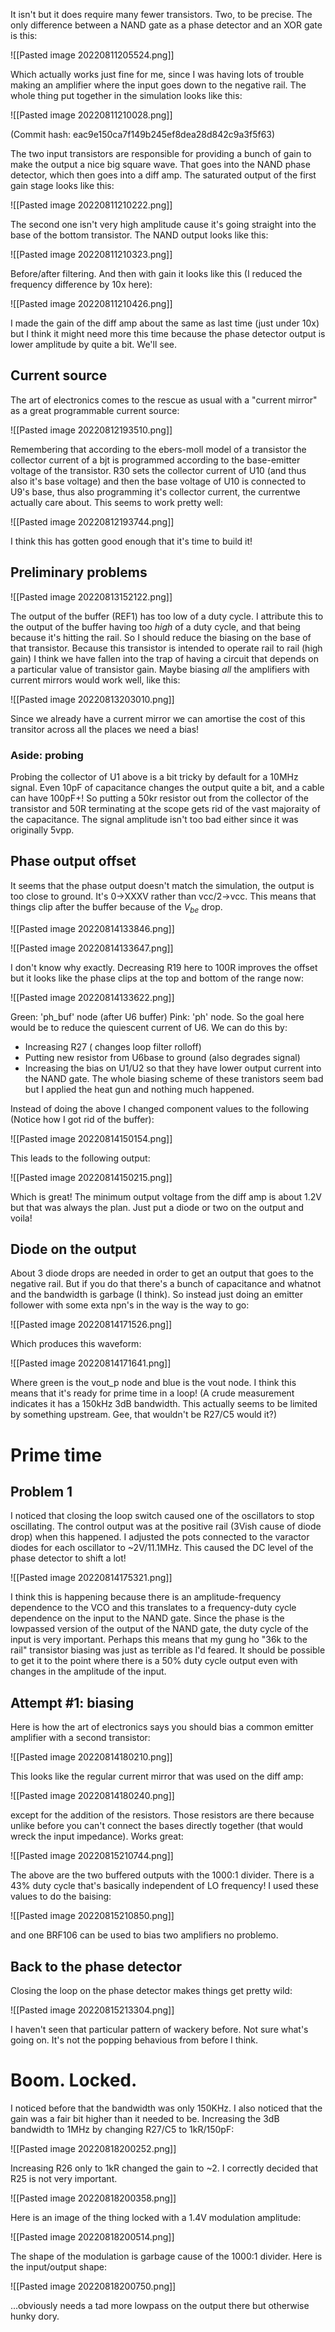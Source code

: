 It isn't but it does require many fewer transistors. Two, to be precise. 
The only difference between a NAND gate as a phase detector and an XOR gate is this:

![[Pasted image 20220811205524.png]]

Which actually works just fine for me, since I was having lots of trouble making an amplifier where the input goes down to the negative rail.
The whole thing put together in the simulation looks like this:

![[Pasted image 20220811210028.png]]

(Commit hash: eac9e150ca7f149b245ef8dea28d842c9a3f5f63)

The two input transistors are responsible for providing a bunch of gain to make the output a nice big square wave. That goes into the NAND phase detector, which then goes into a diff amp.
The saturated output of the first gain stage looks like this:

![[Pasted image 20220811210222.png]]

The second one isn't very high amplitude cause it's going straight into the base of the bottom transistor.
The NAND output looks like this:

![[Pasted image 20220811210323.png]]

Before/after filtering.
And then with gain it looks like this (I reduced the frequency difference by 10x here):

![[Pasted image 20220811210426.png]]

I made the gain of the diff amp about the same as last time (just under 10x) but I think it might need more this time because the phase detector output is lower amplitude by quite a bit. We'll see.

## Current source
The art of electronics comes to the rescue as usual with a "current mirror" as a great programmable current source:

![[Pasted image 20220812193510.png]]

Remembering that according to the ebers-moll model of a transistor the collector current of a bjt is programmed according to the base-emitter voltage of the transistor. R30 sets the collector current of U10 (and thus also it's base voltage) and then the base voltage of U10 is connected to U9's base, thus also programming it's collector current, the currentwe actually care about.
This seems to work pretty well:

![[Pasted image 20220812193744.png]]

I think this has gotten good enough that it's time to build it!

## Preliminary problems

![[Pasted image 20220813152122.png]]

The output of the buffer (REF1) has too low of a duty cycle. I attribute this to the output of the buffer having too _high_ of a duty cycle, and that being because it's hitting the rail.
So I should reduce the biasing on the base of that transistor. Because this transistor is intended to operate rail to rail (high gain) I think we have fallen into the trap of having a circuit that depends on a particular value of transistor gain. Maybe biasing _all_ the amplifiers with current mirrors would work well, like this:

![[Pasted image 20220813203010.png]]

Since we already have a current mirror we can amortise the cost of this transitor across all the places we need a bias!
### Aside: probing
Probing the collector of U1 above is a bit tricky by default for a 10MHz signal. Even 10pF of capacitance changes the output quite a bit, and a cable can have 100pF+! So putting a 50kr resistor out from the collector of the transistor and 50R terminating at the scope gets rid of the vast majoraity of the capacitance. The signal amplitude isn't too bad either since it was originally 5vpp.
## Phase output offset
It seems that the phase output doesn't match the simulation, the output is too close to ground. It's 0->XXXV rather than vcc/2->vcc. This means that things clip after the buffer because of the $V_{be}$ drop.

![[Pasted image 20220814133846.png]]


![[Pasted image 20220814133647.png]]

I don't know why exactly. Decreasing R19 here to 100R improves the offset but it looks like the phase clips at the top and bottom of the range now:

![[Pasted image 20220814133622.png]]

Green: 'ph_buf' node (after U6 buffer)
Pink: 'ph' node.
So the goal here would be to reduce the quiescent current of U6.
We can do this by:
- Increasing R27 ( changes loop filter rolloff)
- Putting new resistor from U6base to ground (also degrades signal)
- Increasing the bias on U1/U2 so that they have lower output current into the NAND gate. The whole biasing scheme of these tranistors seem bad but I applied the heat gun and nothing much happened.

Instead of doing the above I changed component values to the following (Notice how I got rid of the buffer):

![[Pasted image 20220814150154.png]]

This leads to the following output:

![[Pasted image 20220814150215.png]]

Which is great! The minimum output voltage from the diff amp is about 1.2V but that was always the plan. Just put a diode or two on the output and voila!
## Diode on the output
About 3 diode drops are needed in order to get an output that goes to the negative rail. But if you do that there's a bunch of capacitance and whatnot and the bandwidth is garbage (I think). So instead just doing an emitter follower with some exta npn's in the way is the way to go:

![[Pasted image 20220814171526.png]]

Which produces this waveform:

![[Pasted image 20220814171641.png]]

Where green is the vout_p node and blue is the vout node.
I think this means that it's ready for prime time in a loop!
(A crude measurement indicates it has a 150kHz 3dB bandwidth. This actually seems to be limited by something upstream. Gee, that wouldn't be R27/C5 would it?)

# Prime time
## Problem 1
I noticed that closing the loop switch caused one of the oscillators to stop oscillating. The control output was at the positive rail (3Vish cause of diode drop) when this happened. I adjusted the pots connected to the varactor diodes for each oscillator to ~2V/11.1MHz. This caused the DC level of the phase detector to shift a lot!

![[Pasted image 20220814175321.png]]

I think this is happening because there is an amplitude-frequency dependence to the VCO and this translates to a frequency-duty cycle dependence on the input to the NAND gate. Since the phase is the lowpassed version of the output of the NAND gate, the duty cycle of the input is very important. 
Perhaps this means that my gung ho "36k to the rail" transistor biasing was just as terrible as I'd feared. It should be possible to get it to the point where there is a 50% duty cycle output even with changes in the amplitude of the input.
## Attempt #1: biasing
Here is how the art of electronics says you should bias a common emitter amplifier with a second transistor:

![[Pasted image 20220814180210.png]]

This looks like the regular current mirror that was used on the diff amp:

![[Pasted image 20220814180240.png]]

except for the addition of the resistors. Those resistors are there because unlike before you can't connect the bases directly together (that would wreck the input impedance).
Works great:

![[Pasted image 20220815210744.png]]

The above are the two buffered outputs with the 1000:1 divider. There is a 43% duty cycle that's basically independent of LO frequency!
I used these values to do the baising:

![[Pasted image 20220815210850.png]]

and one BRF106 can be used to bias two amplifiers no problemo.
## Back to the phase detector
Closing the loop on the phase detector makes things get pretty wild:

![[Pasted image 20220815213304.png]]

I haven't seen that particular pattern of wackery before. Not sure what's going on. It's not the popping behavious from before I think.

# Boom. Locked.
I noticed before that the bandwidth was only 150KHz. I  also noticed that the gain was a fair bit higher than it needed to be. Increasing the 3dB bandwidth to 1MHz by changing R27/C5 to 1kR/150pF:

![[Pasted image 20220818200252.png]]

Increasing R26 only to 1kR changed the gain to ~2. I correctly decided that R25 is not very important.

![[Pasted image 20220818200358.png]]

Here is an image of the thing locked with a 1.4V modulation amplitude:

![[Pasted image 20220818200514.png]]

The shape of the modulation is garbage cause of the 1000:1 divider.
Here is the input/output shape:

![[Pasted image 20220818200750.png]]

...obviously needs a tad more lowpass on the output there but otherwise hunky dory.

